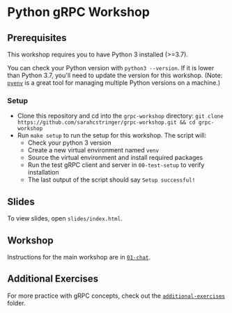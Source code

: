 # Python gRPC Workshop

## Prerequisites

This workshop requires you to have Python 3 installed (>=3.7).

You can check your Python version with `python3 --version`. If it is lower than Python 3.7, you'll need to update the version for this workshop. (Note: [`pyenv`](https://github.com/pyenv/pyenv) is a great tool for managing multiple Python versions on a machine.)

### Setup

- Clone this repository and cd into the `grpc-workshop` directory: `git clone https://github.com/sarahcstringer/grpc-workshop.git && cd grpc-workshop`
- Run `make setup` to run the setup for this workshop. The script will:
    - Check your python 3 version
    - Create a new virtual environment named `venv`
    - Source the virtual environment and install required packages
    - Run the test gRPC client and server in `00-test-setup` to verify installation
    - The last output of the script should say `Setup successful!`

## Slides

To view slides, open `slides/index.html`.

## Workshop

Instructions for the main workshop are in [`01-chat`](https://github.com/sarahcstringer/grpc-workshop/tree/master/01-chat).

## Additional Exercises

For more practice with gRPC concepts, check out the [`additional-exercises`](https://github.com/sarahcstringer/grpc-workshop/tree/master/additional-exercises) folder.
